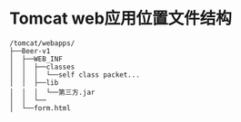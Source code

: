 # Tomcat web应用位置文件结构
```
/tomcat/webapps/
├──Beer-v1
│  ├──WEB_INF
│  │  ├──classes
│  │  │  └──self class packet...
│  │  ├──lib
│  │  │  └──第三方.jar
│  │  └──
│  └──form.html
```